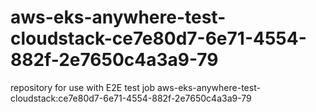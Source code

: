 # aws-eks-anywhere-test-cloudstack-ce7e80d7-6e71-4554-882f-2e7650c4a3a9-79
repository for use with E2E test job aws-eks-anywhere-test-cloudstack:ce7e80d7-6e71-4554-882f-2e7650c4a3a9-79

